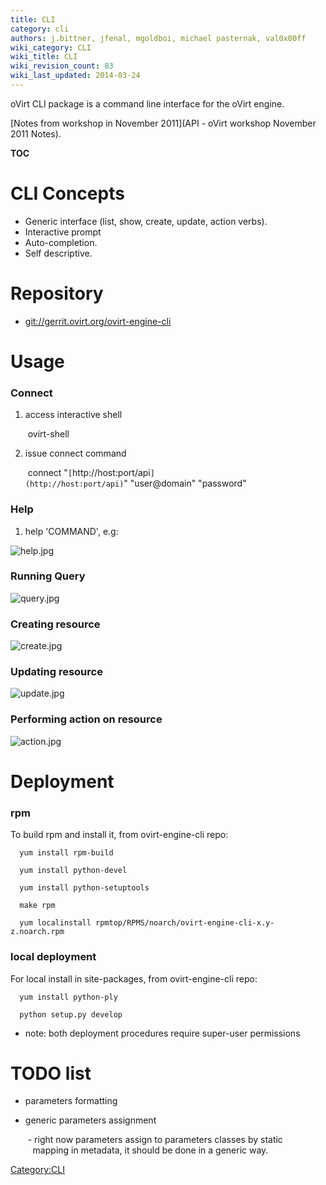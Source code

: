 ```yaml
---
title: CLI
category: cli
authors: j.bittner, jfenal, mgoldboi, michael pasternak, val0x00ff
wiki_category: CLI
wiki_title: CLI
wiki_revision_count: 83
wiki_last_updated: 2014-03-24
---
```


oVirt CLI package is a command line interface for the oVirt engine.

[Notes from workshop in November 2011](API - oVirt workshop November 2011 Notes).

__TOC__

# CLI Concepts

*   Generic interface (list, show, create, update, action verbs).
*   Interactive prompt
*   Auto-completion.
*   Self descriptive.

# Repository

*   <git://gerrit.ovirt.org/ovirt-engine-cli>

# Usage

### Connect

1. access interactive shell

       ovirt-shell

2. issue connect command

       connect "`[`http://host:port/api`](http://host:port/api)`" "user@domain" "password"

### Help

1. help 'COMMAND', e.g:

![](help.jpg "help.jpg")

### Running Query

![](query.jpg "query.jpg")

### Creating resource

![](create.jpg "create.jpg")

### Updating resource

![](update.jpg "update.jpg")

### Performing action on resource

![](action.jpg "action.jpg")

# Deployment

### rpm

To build rpm and install it, from ovirt-engine-cli repo:

      yum install rpm-build

      yum install python-devel

      yum install python-setuptools

      make rpm

      yum localinstall rpmtop/RPMS/noarch/ovirt-engine-cli-x.y-z.noarch.rpm

### local deployment

For local install in site-packages, from ovirt-engine-cli repo:

      yum install python-ply

      python setup.py develop

*   note: both deployment procedures require super-user permissions

# TODO list

*   parameters formatting

<!-- -->

*   generic parameters assignment

       - right now parameters assign to parameters classes by static
         mapping in metadata, it should be done in a generic way.

<Category:CLI>
